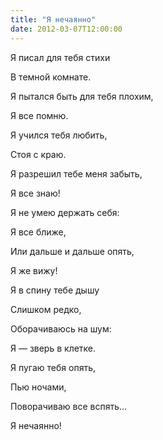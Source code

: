 ```yaml
---
title: "Я нечаянно"
date: 2012-03-07T12:00:00
---
```


Я писал для тебя стихи

В темной комнате.

Я пытался быть для тебя плохим,

Я все помню.



Я учился тебя любить,

Стоя с краю.

Я разрешил тебе меня забыть,

Я все знаю!



Я не умею держать себя:

Я все ближе,

Или дальше и дальше опять,

Я же вижу!



Я в спину тебе дышу

Слишком редко,

Оборачиваюсь на шум:

Я — зверь в клетке.



Я пугаю тебя опять,

Пью ночами, 

Поворачиваю все вспять...

Я нечаянно!
